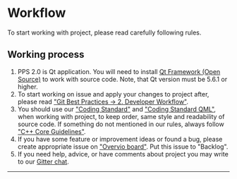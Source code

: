 # Workflow
  To start working with project, please read carefully following rules.
  ## Working process
  1.  PPS 2.0 is Qt application. You will need to install [Qt Framework (Open Source)](https://www.qt.io/download-open-source/) to work with source code. Note, that Qt version must be 5.6.1 or higher.
  2.  To start working on issue and apply your changes to project after, please read ["Git Best Practices -> 2. Developer Workflow"](https://alexchmykhalo.gitbooks.io/pllug-presentation-system-2-documents-and-specifi/content/doc/workflow/git_best_practices.html).
  3.  You should use our ["Coding Standard"](https://alexchmykhalo.gitbooks.io/pllug-presentation-system-2-documents-and-specifi/content/doc/workflow/coding_standard.html) and ["Coding Standard QML"](), when working with project, to keep order, same style and readability of source code. If something do not mentioned in our rules, always follow ["C++ Core Guidelines"](https://github.com/isocpp/CppCoreGuidelines/blob/master/CppCoreGuidelines.md).
  4.  If you have some feature or improvement ideas or found a bug, please create appropriate issue on ["Overvio board"](https://overv.io/PLLUG/pllug-presentation-system-2/board/). Put this issue to "Backlog".
  5.  If you need help, advice, or have comments about project you may write to our [Gitter chat](https://gitter.im/PLLUG/pllug-presentation-system-2?utm_source=badge&utm_medium=badge&utm_campaign=pr-badge&utm_content=badge).
    
  ***  
    

  

